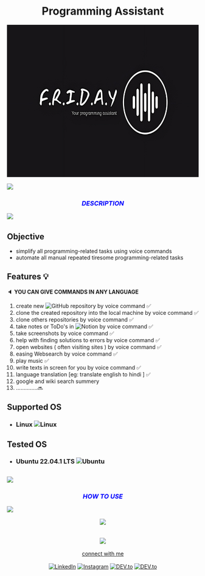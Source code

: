 <h1 align="center">Programming Assistant</h1>

<p align="center">
  <img src="./Images/logo.png" width="750" height = "400" >  </a> 
<br/></p>

<img src="https://user-images.githubusercontent.com/73097560/115834477-dbab4500-a447-11eb-908a-139a6edaec5c.gif" /> <!-- line breaker -->




<!--- header ---->

<h3 align="center" style="color:blue;"> 
<i>DESCRIPTION</i>
</h3>

<img src="https://user-images.githubusercontent.com/73097560/115834477-dbab4500-a447-11eb-908a-139a6edaec5c.gif" /> <!-- line breaker -->
  
 ## Objective  
 - simplify all programming-related tasks using voice commands 
 - automate all manual repeated tiresome programming-related tasks
 
 ## Features 💡
 
 :speaker: **YOU CAN GIVE COMMANDS IN ANY LANGUAGE**
 
 1. create new ![GitHub](https://img.shields.io/badge/github-%23121011.svg?style=flat&logo=github&logoColor=white) repository by voice command ✅
 2. clone the created repository into the local machine by voice command ✅
 3. clone others repositories by voice command ✅
 4. take notes or ToDo's in ![Notion](https://img.shields.io/badge/Notion-%23000000.svg?style=flat&logo=notion&logoColor=white) by voice command ✅
 5. take screenshots by voice command ✅
 6. help with finding solutions to errors by voice command ✅
 7. open websites ( often visiting sites ) by voice command ✅
 8. easing Websearch by voice command ✅
 9. play music ✅
 10. write texts in screen for you by voice command ✅
 11. language translation [eg: translate english to hindi ] ✅ 
 12. google and wiki search summery 
 13. ..............🔜
 

 


## Supported OS 
* ### Linux ![Linux](https://img.shields.io/badge/Linux-FCC624?style=flat&logo=linux&logoColor=black)

## Tested OS
* ### Ubuntu 22.04.1 LTS ![Ubuntu](https://img.shields.io/badge/Ubuntu-E95420?style=flat&logo=ubuntu&logoColor=white)

## 


<img src="https://user-images.githubusercontent.com/73097560/115834477-dbab4500-a447-11eb-908a-139a6edaec5c.gif" /> <!-- line breaker -->

<h3 align="center" style="color:blue;"> 
<i>HOW TO USE</i>
</h3>
<img src="https://user-images.githubusercontent.com/73097560/115834477-dbab4500-a447-11eb-908a-139a6edaec5c.gif" /> <!-- line breaker -->




<p align="center" width="100%">
<img src="https://drive.google.com/uc?export=view&id=1DDsnRQRgrWUfO4je9IUJ1LdCQQJ36_3R" />
</p>

 <!--- footer --->
<br>
<div align="center">
<img src="https://user-images.githubusercontent.com/73097560/115834477-dbab4500-a447-11eb-908a-139a6edaec5c.gif" /> <!-- line breaker -->

<p>

 <a href="https://www.linkedin.com/in/adil-rahman-80b17a23a/"  >connect with me</a><br><br>
<a href="https://www.linkedin.com/in/adil-rahman-80b17a23a/" target="_blank"><img src="https://img.shields.io/badge/LinkedIn-0077B5?style=for-the-badge&logo=linkedin&logoColor=white" alt="LinkedIn"></a> <a href="https://www.instagram.com/___i_am_iron_man/?hl=en" target="_blank"><img src="https://img.shields.io/badge/Instagram-E4405F?style=for-the-badge&logo=instagram&logoColor=white" alt="Instagram"></a> <a href="https://twitter.com/bitbyte_1337" target="_blank"><img src="https://img.shields.io/badge/Twitter-1DA1F2?style=for-the-badge&logo=twitter&logoColor=white" alt="DEV.to"></a> <a href="https://medium.com/@adilrahman_1337" target="_blank"><img src="https://img.shields.io/badge/Medium-12100E?style=for-the-badge&logo=medium&logoColor=white" alt="DEV.to"></a>

</p>
</div>
